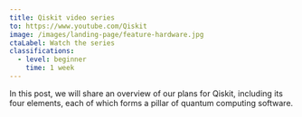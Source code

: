 ```yaml
---
title: Qiskit video series
to: https://www.youtube.com/Qiskit
image: /images/landing-page/feature-hardware.jpg
ctaLabel: Watch the series
classifications:
  - level: beginner
    time: 1 week
---
```

In this post, we will share an overview of our plans for Qiskit, including its four elements, each of which forms a pillar of quantum computing software.
